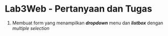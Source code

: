 # Lab3Web - Pertanyaan dan Tugas
1. Membuat form yang menampilkan **_dropdown_** menu dan **_listbox_** dengan _multiple selection_
